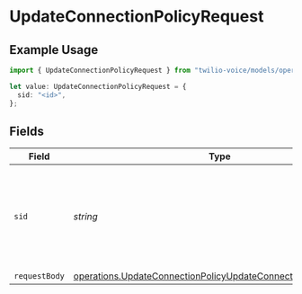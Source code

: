 # UpdateConnectionPolicyRequest

## Example Usage

```typescript
import { UpdateConnectionPolicyRequest } from "twilio-voice/models/operations";

let value: UpdateConnectionPolicyRequest = {
  sid: "<id>",
};
```

## Fields

| Field                                                                                                                                            | Type                                                                                                                                             | Required                                                                                                                                         | Description                                                                                                                                      |
| ------------------------------------------------------------------------------------------------------------------------------------------------ | ------------------------------------------------------------------------------------------------------------------------------------------------ | ------------------------------------------------------------------------------------------------------------------------------------------------ | ------------------------------------------------------------------------------------------------------------------------------------------------ |
| `sid`                                                                                                                                            | *string*                                                                                                                                         | :heavy_check_mark:                                                                                                                               | The unique string that we created to identify the Connection Policy resource to update.                                                          |
| `requestBody`                                                                                                                                    | [operations.UpdateConnectionPolicyUpdateConnectionPolicyRequest](../../models/operations/updateconnectionpolicyupdateconnectionpolicyrequest.md) | :heavy_minus_sign:                                                                                                                               | N/A                                                                                                                                              |